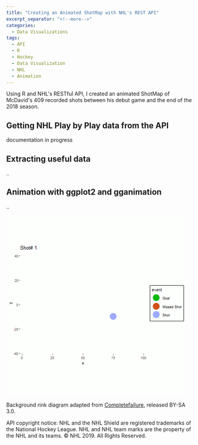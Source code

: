 ```yaml
---
title: "Creating an Animated ShotMap with NHL's REST API"
excerpt_separator: "<!--more-->"
categories:
  - Data Visualizations
tags:
  - API
  - R
  - Hockey
  - Data Visualization
  - NHL
  - Animation
---
```


Using R and NHL's RESTful API, I created an animated ShotMap of McDavid's 409 recorded shots between his debut game and the end of the 2018 season.


<!--more-->

## Getting NHL Play by Play data from the API

documentation in progress

## Extracting useful data
..

## Animation with ggplot2 and gganimation
..

![alt text][McDavid_ShotMap]



[McDavid_ShotMap]: /assets/images/McDavidShotMap.gif
Background rink diagram adapted from [Completefailure](https://en.wikipedia.org/wiki/User:Completefailure), released BY-SA 3.0.

API copyright notice: NHL and the NHL Shield are registered trademarks of the National Hockey League. NHL and NHL team marks are the property of the NHL and its teams. © NHL 2019. All Rights Reserved.